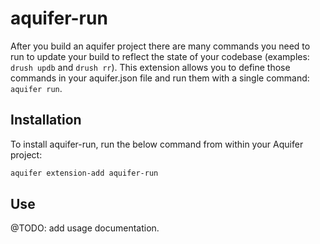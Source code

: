 # aquifer-run
After you build an aquifer project there are many commands you need to run to update your build to reflect the state of your codebase (examples: `drush updb` and `drush rr`). This extension allows you to define those commands in your aquifer.json file and run them with a single command: `aquifer run`.

## Installation
To install aquifer-run, run the below command from within your Aquifer project:

```bash
aquifer extension-add aquifer-run
```

## Use
@TODO: add usage documentation.
